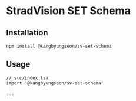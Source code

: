 # StradVision SET Schema

## Installation
`npm install @kangbyungseon/sv-set-schema`


## Usage
```
// src/index.tsx
import '@kangbyungseon/sv-set-schema'

...

```

